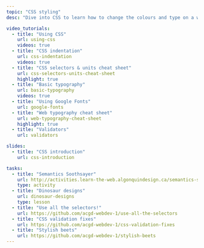 ```yaml
---
topic: "CSS styling"
desc: "Dive into CSS to learn how to change the colours and type on a website."

video_tutorials:
  - title: "Using CSS"
    url: using-css
    videos: true
  - title: "CSS indentation"
    url: css-indentation
    videos: true
  - title: "CSS selectors & units cheat sheet"
    url: css-selectors-units-cheat-sheet
    highlight: true
  - title: "Basic typography"
    url: basic-typography
    videos: true
  - title: "Using Google Fonts"
    url: google-fonts
  - title: "Web typography cheat sheet"
    url: web-typography-cheat-sheet
    highlight: true
  - title: "Validators"
    url: validators

slides:
  - title: "CSS introduction"
    url: css-introduction

tasks:
  - title: "Semantics Soothsayer"
    url: http://activities.learn-the-web.algonquindesign.ca/semantics-soothsayer/
    type: activity
  - title: "Dinosaur designs"
    url: dinosaur-designs
    type: lesson
  - title: "Use all the selectors!"
    url: https://github.com/acgd-webdev-1/use-all-the-selectors
  - title: "CSS validation fixes"
    url: https://github.com/acgd-webdev-1/css-validation-fixes
  - title: "Stylish beets"
    url: https://github.com/acgd-webdev-1/stylish-beets
---
```


